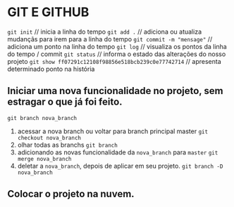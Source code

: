 # GIT E GITHUB

`git init` // inicia a linha do tempo
`git add .` // adiciona ou atualiza mudançãs para irem para a linha do tempo
`git commit -m "mensage"` // adiciona um ponto na linha do tempo
`git log` // visualiza os pontos da linha do tempo / commit
`git status` // informa o estado das alterações do nosso projeto
`git show ff07291c12108f98856e518bcb239c0e77742714` // apresenta determinado ponto na história

## Iniciar uma nova funcionalidade no projeto, sem estragar o que já foi feito.
`git branch nova_branch`
1. acessar a nova branch ou voltar para branch principal master
`git checkout nova_branch`
2. olhar todas as branchs
`git branch`
3. adicionando as novas funcionalidade da `nova_branch` para `master`
`git merge nova_branch`
4. deletar a `nova_branch`, depois de aplicar em seu projeto.
`git branch -D nova_branch`

## Colocar o projeto na nuvem.
